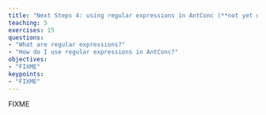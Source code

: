 ```yaml
---
title: "Next Steps 4: using regular expressions in AntConc (**not yet developed**)"
teaching: 5
exercises: 15
questions:
- "What are regular expressions?"
- "How do I use regular expressions in AntConc?"
objectives:
- "FIXME"
keypoints:
- "FIXME"
---
```


FIXME
